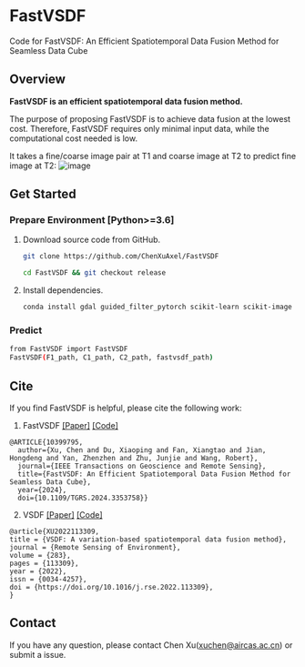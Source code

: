 # FastVSDF
Code for FastVSDF: An Efficient Spatiotemporal Data Fusion Method for Seamless Data Cube

## Overview
**FastVSDF is an efficient spatiotemporal data fusion method.**

The purpose of proposing FastVSDF is to achieve data fusion at the lowest cost. Therefore, FastVSDF requires only minimal input data, while the computational cost needed is low.

It takes a fine/coarse image pair at T1 and coarse image at T2 to predict fine image at T2:
![image](https://github.com/ChenXuAxel/FastVSDF/assets/96739786/e0ec2602-403d-4efd-b056-428e7343c5e2)

## Get Started
### Prepare Environment [Python>=3.6]
1. Download source code from GitHub.
    ```sh
    git clone https://github.com/ChenXuAxel/FastVSDF
    
    cd FastVSDF && git checkout release
    ```
2. Install dependencies.
    ```sh
    conda install gdal guided_filter_pytorch scikit-learn scikit-image pytorch 
    ```
### Predict
   ```sh
   from FastVSDF import FastVSDF
   FastVSDF(F1_path, C1_path, C2_path, fastvsdf_path)
   ```

## Cite
If you find FastVSDF is helpful, please cite the following work:

1. FastVSDF [[Paper]](https://ieeexplore.ieee.org/document/10399795) [[Code]](https://github.com/ChenXuAxel/FastVSDF)
```
@ARTICLE{10399795,
  author={Xu, Chen and Du, Xiaoping and Fan, Xiangtao and Jian, Hongdeng and Yan, Zhenzhen and Zhu, Junjie and Wang, Robert},
  journal={IEEE Transactions on Geoscience and Remote Sensing}, 
  title={FastVSDF: An Efficient Spatiotemporal Data Fusion Method for Seamless Data Cube}, 
  year={2024},
  doi={10.1109/TGRS.2024.3353758}}
```

2. VSDF [[Paper]](https://www.sciencedirect.com/science/article/pii/S0034425722004151) [[Code]](https://github.com/ChenXuAxel/VSDF)
```
@article{XU2022113309,
title = {VSDF: A variation-based spatiotemporal data fusion method},
journal = {Remote Sensing of Environment},
volume = {283},
pages = {113309},
year = {2022},
issn = {0034-4257},
doi = {https://doi.org/10.1016/j.rse.2022.113309},
}
```

## Contact
If you have any question, please contact Chen Xu(xuchen@aircas.ac.cn) or submit a issue.
